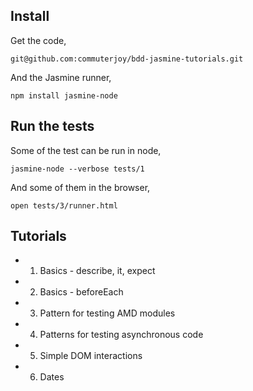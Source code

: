 
Install
-------

Get the code,

```
git@github.com:commuterjoy/bdd-jasmine-tutorials.git
```

And the Jasmine runner,

```
npm install jasmine-node
```

Run the tests
-------------

Some of the test can be run in node,

```
jasmine-node --verbose tests/1
```

And some of them in the browser,

```
open tests/3/runner.html
```

Tutorials
---------

- 1. Basics - describe, it, expect
- 2. Basics - beforeEach
- 3. Pattern for testing AMD modules
- 4. Patterns for testing asynchronous code 
- 5. Simple DOM interactions 
- 6. Dates

